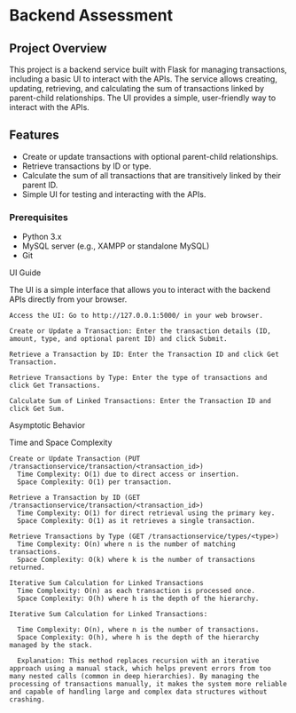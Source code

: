 
# Backend Assessment

## Project Overview

This project is a backend service built with Flask for managing transactions, including a basic UI to interact with the APIs. The service allows creating, updating, retrieving, and calculating the sum of transactions linked by parent-child relationships. The UI provides a simple, user-friendly way to interact with the APIs.

## Features

- Create or update transactions with optional parent-child relationships.
- Retrieve transactions by ID or type.
- Calculate the sum of all transactions that are transitively linked by their parent ID.
- Simple UI for testing and interacting with the APIs.

### Prerequisites

- Python 3.x
- MySQL server (e.g., XAMPP or standalone MySQL)
- Git


UI Guide

  The UI is a simple interface that allows you to interact with the backend APIs directly from your browser.

    Access the UI: Go to http://127.0.0.1:5000/ in your web browser.

    Create or Update a Transaction: Enter the transaction details (ID, amount, type, and optional parent ID) and click Submit.

    Retrieve a Transaction by ID: Enter the Transaction ID and click Get Transaction.

    Retrieve Transactions by Type: Enter the type of transactions and click Get Transactions.
    
    Calculate Sum of Linked Transactions: Enter the Transaction ID and click Get Sum.


Asymptotic Behavior

  Time and Space Complexity

    Create or Update Transaction (PUT /transactionservice/transaction/<transaction_id>)
      Time Complexity: O(1) due to direct access or insertion.
      Space Complexity: O(1) per transaction.

    Retrieve a Transaction by ID (GET /transactionservice/transaction/<transaction_id>)
      Time Complexity: O(1) for direct retrieval using the primary key.
      Space Complexity: O(1) as it retrieves a single transaction.

    Retrieve Transactions by Type (GET /transactionservice/types/<type>)
      Time Complexity: O(n) where n is the number of matching transactions.
      Space Complexity: O(k) where k is the number of transactions returned.

    Iterative Sum Calculation for Linked Transactions
      Time Complexity: O(n) as each transaction is processed once.
      Space Complexity: O(h) where h is the depth of the hierarchy.

    Iterative Sum Calculation for Linked Transactions:

      Time Complexity: O(n), where n is the number of transactions.
      Space Complexity: O(h), where h is the depth of the hierarchy managed by the stack.

      Explanation: This method replaces recursion with an iterative approach using a manual stack, which helps prevent errors from too many nested calls (common in deep hierarchies). By managing the processing of transactions manually, it makes the system more reliable and capable of handling large and complex data structures without crashing.
